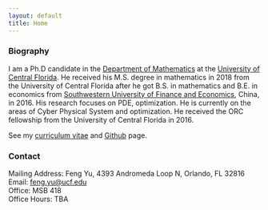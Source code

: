 ```yaml
---
layout: default
title: Home
---
```

### Biography
I am a Ph.D candidate in the [Department of Mathematics](https://sciences.ucf.edu/math/) at the [University of Central Florida](http://www.ucf.edu/). He received his M.S. degree in mathematics in 2018 from the University of Central Florida after he got B.S. in mathematics and B.E. in economics from [Southwestern University of Finance and Economics](http://e.swufe.edu.cn/), China, in 2016. His research focuses on PDE, optimization. He is currently on the areas of Cyber Physical System and optimization. He received the ORC fellowship from the University of Central Florida in 2016.
		
See my [curriculum vitae](/assets/PDFs/CV_v3.pdf) and [Github](https://github.com/fengyu93) page.

### Contact
Mailing Address: Feng Yu, 4393 Andromeda Loop N, Orlando, FL 32816  
Email: <feng.yu@ucf.edu>  
Office: MSB 418  
Office Hours: TBA  